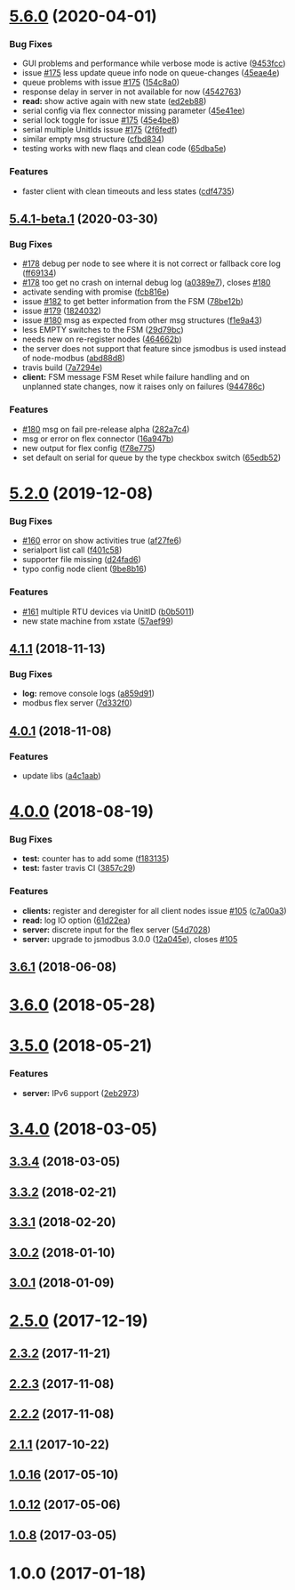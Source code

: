# [5.6.0](https://github.com/biancoroyal/node-red-contrib-modbus/compare/v5.4.1-beta.1...v5.6.0) (2020-04-01)


### Bug Fixes

* GUI problems and performance while verbose mode is active ([9453fcc](https://github.com/biancoroyal/node-red-contrib-modbus/commit/9453fcc4afd81177c7bc46a9a20f28ba8c91b271))
* issue [#175](https://github.com/biancoroyal/node-red-contrib-modbus/issues/175) less update queue info node on queue-changes ([45eae4e](https://github.com/biancoroyal/node-red-contrib-modbus/commit/45eae4e405fa788e5189d19c1c55d828b03b52b1))
* queue problems with issue [#175](https://github.com/biancoroyal/node-red-contrib-modbus/issues/175) ([154c8a0](https://github.com/biancoroyal/node-red-contrib-modbus/commit/154c8a02ac757b0162c654930dda4d09775dded4))
* response delay in server in not available  for now ([4542763](https://github.com/biancoroyal/node-red-contrib-modbus/commit/45427637a5a18a3a345594311e2eae1969fdea2f))
* **read:** show active again with new state ([ed2eb88](https://github.com/biancoroyal/node-red-contrib-modbus/commit/ed2eb88dd792e46e98f1b5a0166a5951870ab87e))
* serial config via flex connector missing parameter ([45e41ee](https://github.com/biancoroyal/node-red-contrib-modbus/commit/45e41ee1a4fe30c87a99355662bdee4b78d29656))
* serial lock toggle for issue [#175](https://github.com/biancoroyal/node-red-contrib-modbus/issues/175) ([45e4be8](https://github.com/biancoroyal/node-red-contrib-modbus/commit/45e4be85710eb6db18cb4cbc7d3a21e62a3eea68))
* serial multiple UnitIds issue [#175](https://github.com/biancoroyal/node-red-contrib-modbus/issues/175) ([2f6fedf](https://github.com/biancoroyal/node-red-contrib-modbus/commit/2f6fedfb7a815f92434f22ee9110bf1b6a5fa68a))
* similar empty msg structure ([cfbd834](https://github.com/biancoroyal/node-red-contrib-modbus/commit/cfbd8345cc489d2766708a2413d6c5b14f5bc021))
* testing works with new flaqs and clean code ([65dba5e](https://github.com/biancoroyal/node-red-contrib-modbus/commit/65dba5e744030221c006ce249499e340fafed7a4))


### Features

* faster client with clean timeouts and less states ([cdf4735](https://github.com/biancoroyal/node-red-contrib-modbus/commit/cdf473529d01d73d94fa82019884649e70a213bf))



## [5.4.1-beta.1](https://github.com/biancoroyal/node-red-contrib-modbus/compare/v5.4.0...v5.4.1-beta.1) (2020-03-30)


### Bug Fixes

* [#178](https://github.com/biancoroyal/node-red-contrib-modbus/issues/178) debug per node to see where it is not correct or fallback core log ([ff69134](https://github.com/biancoroyal/node-red-contrib-modbus/commit/ff691343ab7c93451642922bf6fa237f777b934f))
* [#178](https://github.com/biancoroyal/node-red-contrib-modbus/issues/178) too get no crash on internal debug log ([a0389e7](https://github.com/biancoroyal/node-red-contrib-modbus/commit/a0389e7b051d736bc958fee4fbfeb1879cda99e3)), closes [#180](https://github.com/biancoroyal/node-red-contrib-modbus/issues/180)
* activate sending with promise ([fcb816e](https://github.com/biancoroyal/node-red-contrib-modbus/commit/fcb816e39754ab3f8840a0d481b0831f375e6a3f))
* issue  [#182](https://github.com/biancoroyal/node-red-contrib-modbus/issues/182) to get better information from the FSM ([78be12b](https://github.com/biancoroyal/node-red-contrib-modbus/commit/78be12b72403e6de12d6f8c1ee11f633828ff04e))
* issue [#179](https://github.com/biancoroyal/node-red-contrib-modbus/issues/179) ([1824032](https://github.com/biancoroyal/node-red-contrib-modbus/commit/18240323cb0b50716987a9dfec2a5de0f9930d12))
* issue [#180](https://github.com/biancoroyal/node-red-contrib-modbus/issues/180) msg as expected from other msg structures ([f1e9a43](https://github.com/biancoroyal/node-red-contrib-modbus/commit/f1e9a4381449d99cc32109844d60ef98dfb0920c))
* less EMPTY switches to the FSM ([29d79bc](https://github.com/biancoroyal/node-red-contrib-modbus/commit/29d79bc7e81a2ef9b890371950045f58a6b9126b))
* needs new on re-register nodes ([464662b](https://github.com/biancoroyal/node-red-contrib-modbus/commit/464662b711a92ad94691cf266e9ebff5ac0ca4ce))
* the server does not support that feature since jsmodbus is used instead of node-modbus ([abd88d8](https://github.com/biancoroyal/node-red-contrib-modbus/commit/abd88d889e738f1e43e7de6623b9740a3f5ddcfa))
* travis build ([7a7294e](https://github.com/biancoroyal/node-red-contrib-modbus/commit/7a7294e9fd2fa14d54412586af8c81e25d5b30cd))
* **client:** FSM message FSM Reset while failure handling and on unplanned state changes, now it raises only on failures  ([944786c](https://github.com/biancoroyal/node-red-contrib-modbus/commit/944786cdd6f9e8322c3e3264cd1ef8aa4a244118))


### Features

* [#180](https://github.com/biancoroyal/node-red-contrib-modbus/issues/180) msg on fail pre-release alpha ([282a7c4](https://github.com/biancoroyal/node-red-contrib-modbus/commit/282a7c46a26c91f387b024ec1703f090a14f1816))
* msg or error on flex connector ([16a947b](https://github.com/biancoroyal/node-red-contrib-modbus/commit/16a947b9eed12a600b5315bf41e63606305ccbd4))
* new output for flex config ([f78e775](https://github.com/biancoroyal/node-red-contrib-modbus/commit/f78e775f2e84ae5d8ce406457a2b747daa3abd38))
* set default on serial for queue by the type checkbox switch ([65edb52](https://github.com/biancoroyal/node-red-contrib-modbus/commit/65edb52b393a421d7c5db3dd8749a2a0da7d4393))



# [5.2.0](https://github.com/biancoroyal/node-red-contrib-modbus/compare/v4.1.3...v5.2.0) (2019-12-08)


### Bug Fixes

* [#160](https://github.com/biancoroyal/node-red-contrib-modbus/issues/160) error on show activities true ([af27fe6](https://github.com/biancoroyal/node-red-contrib-modbus/commit/af27fe616654eb074bb29f34a163d4ffabc742bd))
* serialport list call ([f401c58](https://github.com/biancoroyal/node-red-contrib-modbus/commit/f401c58cb384ce87489aecaa99a3000f18e4222b))
* supporter file missing ([d24fad6](https://github.com/biancoroyal/node-red-contrib-modbus/commit/d24fad66e8730f9535b8d9edc0512087e55b7d07))
* typo config node client ([9be8b16](https://github.com/biancoroyal/node-red-contrib-modbus/commit/9be8b1634469abfe6b8b6fb471a16f9387b6cee4))


### Features

* [#161](https://github.com/biancoroyal/node-red-contrib-modbus/issues/161) multiple RTU devices via UnitID ([b0b5011](https://github.com/biancoroyal/node-red-contrib-modbus/commit/b0b5011be4ab5e7c06ab44fd9df7b0ff5ddd0fd8))
* new state machine from xstate ([57aef99](https://github.com/biancoroyal/node-red-contrib-modbus/commit/57aef9956187ee9d70e862b226f3a3ef5e091528))



## [4.1.1](https://github.com/biancoroyal/node-red-contrib-modbus/compare/v4.1.0...v4.1.1) (2018-11-13)


### Bug Fixes

* **log:** remove console logs ([a859d91](https://github.com/biancoroyal/node-red-contrib-modbus/commit/a859d91a9ad8dad56f985457916a5b809b22a586))
* modbus flex server ([7d332f0](https://github.com/biancoroyal/node-red-contrib-modbus/commit/7d332f0add6e6912f2dd91e8c92bce751d97e6d7))



## [4.0.1](https://github.com/biancoroyal/node-red-contrib-modbus/compare/v4.0.0...v4.0.1) (2018-11-08)


### Features

* update libs  ([a4c1aab](https://github.com/biancoroyal/node-red-contrib-modbus/commit/a4c1aab5130c8018ab5374099caf3dcc299afe82))



# [4.0.0](https://github.com/biancoroyal/node-red-contrib-modbus/compare/v3.6.1...v4.0.0) (2018-08-19)


### Bug Fixes

* **test:** counter has to add some ([f183135](https://github.com/biancoroyal/node-red-contrib-modbus/commit/f183135e0a1458bb071bdb791ceb25e5707392e7))
* **test:** faster travis CI ([3857c29](https://github.com/biancoroyal/node-red-contrib-modbus/commit/3857c296be8e262a46c916a3db5504b652b95bf8))


### Features

* **clients:** register and deregister for all client nodes issue [#105](https://github.com/biancoroyal/node-red-contrib-modbus/issues/105) ([c7a00a3](https://github.com/biancoroyal/node-red-contrib-modbus/commit/c7a00a393ae07cd2f57d4356ec47f1a01c8e509b))
* **read:** log IO option ([61d22ea](https://github.com/biancoroyal/node-red-contrib-modbus/commit/61d22ea0d658dd8cb8dde6e4f0c0d7789c8f0b9c))
* **server:** discrete input for the flex server ([54d7028](https://github.com/biancoroyal/node-red-contrib-modbus/commit/54d70286b245e532dd3a3333cb9790a775bb1d0d))
* **server:** upgrade to jsmodbus 3.0.0 ([12a045e](https://github.com/biancoroyal/node-red-contrib-modbus/commit/12a045e94286438f6a920d6be899573a206b014c)), closes [#105](https://github.com/biancoroyal/node-red-contrib-modbus/issues/105)



## [3.6.1](https://github.com/biancoroyal/node-red-contrib-modbus/compare/v3.6.0...v3.6.1) (2018-06-08)



# [3.6.0](https://github.com/biancoroyal/node-red-contrib-modbus/compare/v3.5.0...v3.6.0) (2018-05-28)



# [3.5.0](https://github.com/biancoroyal/node-red-contrib-modbus/compare/v3.4.0...v3.5.0) (2018-05-21)


### Features

* **server:** IPv6 support ([2eb2973](https://github.com/biancoroyal/node-red-contrib-modbus/commit/2eb297336cb3083cb3cd6f2752c7997a6722e71b))



# [3.4.0](https://github.com/biancoroyal/node-red-contrib-modbus/compare/v3.3.4...v3.4.0) (2018-03-05)



## [3.3.4](https://github.com/biancoroyal/node-red-contrib-modbus/compare/v3.3.2...v3.3.4) (2018-03-05)



## [3.3.2](https://github.com/biancoroyal/node-red-contrib-modbus/compare/v3.3.1...v3.3.2) (2018-02-21)



## [3.3.1](https://github.com/biancoroyal/node-red-contrib-modbus/compare/v3.0.2...v3.3.1) (2018-02-20)



## [3.0.2](https://github.com/biancoroyal/node-red-contrib-modbus/compare/v3.0.1...v3.0.2) (2018-01-10)



## [3.0.1](https://github.com/biancoroyal/node-red-contrib-modbus/compare/v3.0.0...v3.0.1) (2018-01-09)



# [2.5.0](https://github.com/biancoroyal/node-red-contrib-modbus/compare/v2.3.2...v2.5.0) (2017-12-19)



## [2.3.2](https://github.com/biancoroyal/node-red-contrib-modbus/compare/v2.2.3...v2.3.2) (2017-11-21)



## [2.2.3](https://github.com/biancoroyal/node-red-contrib-modbus/compare/v2.2.2...v2.2.3) (2017-11-08)



## [2.2.2](https://github.com/biancoroyal/node-red-contrib-modbus/compare/v2.1.1...v2.2.2) (2017-11-08)



## [2.1.1](https://github.com/biancoroyal/node-red-contrib-modbus/compare/v1.0.16...v2.1.1) (2017-10-22)



## [1.0.16](https://github.com/biancoroyal/node-red-contrib-modbus/compare/v1.0.12...v1.0.16) (2017-05-10)



## [1.0.12](https://github.com/biancoroyal/node-red-contrib-modbus/compare/v1.0.8...v1.0.12) (2017-05-06)



## [1.0.8](https://github.com/biancoroyal/node-red-contrib-modbus/compare/v1.0.0...v1.0.8) (2017-03-05)



# 1.0.0 (2017-01-18)




